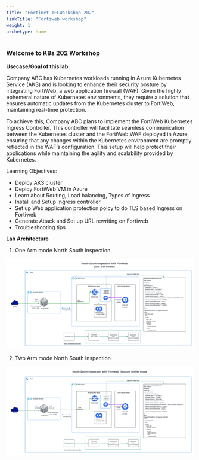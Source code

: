 ```yaml
---
title: "Fortinet TECWorkshop 202"
linkTitle: "Fortiweb workshop"
weight: 1
archetype: home
---
```


### Welcome to K8s 202 Workshop

**Usecase/Goal of this lab:**

Company ABC has Kubernetes workloads running in Azure Kubernetes Service (AKS) and is looking to enhance their security posture by integrating FortiWeb, a web application firewall (WAF). Given the highly ephemeral nature of Kubernetes environments, they require a solution that ensures automatic updates from the Kubernetes cluster to FortiWeb, maintaining real-time protection.

To achieve this, Company ABC plans to implement the FortiWeb Kubernetes Ingress Controller. This controller will facilitate seamless communication between the Kubernetes cluster and the FortiWeb WAF deployed in Azure, ensuring that any changes within the Kubernetes environment are promptly reflected in the WAF’s configuration. This setup will help protect their applications while maintaining the agility and scalability provided by Kubernetes.

Learning Objectives:

- Deploy AKS cluster
- Deploy FortiWeb VM in Azure
- Learn about Routing, Load balancing, Types of Ingress
- Install and Setup Ingress controller 
- Set up Web application protection polcy to do TLS based Ingress on Fortiweb
- Generate Attack and Set up URL rewriting on Fortiweb
- Troubleshooting tips 

**Lab Architecture**

1. One Arm mode North South inspection

 ![onearm](./images/FWEB%20k8s%20diagrams-onearm.png)

 2. Two Arm mode North South Inspection

 ![onearm](./images/FWEB%20k8s%20diagrams%20-%20twoarm.png)















